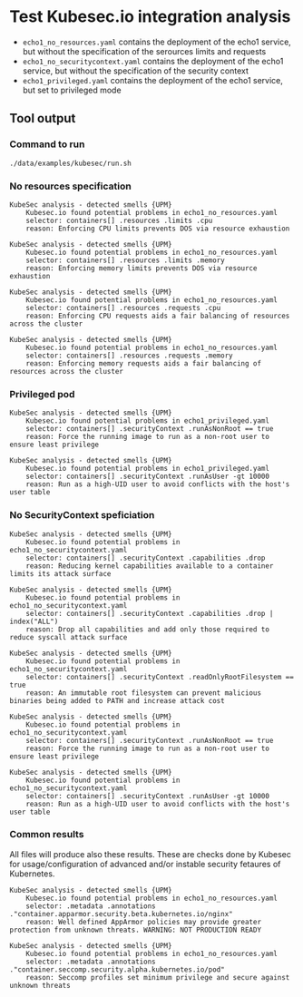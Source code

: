 # Test Kubesec.io integration analysis

- `echo1_no_resources.yaml` contains the deployment of the echo1 service, but without the
    specification of the serources limits and requests
- `echo1_no_securitycontext.yaml` contains the deployment of the echo1 service, but without the
    specification of the security context
- `echo1_privileged.yaml` contains the deployment of the echo1 service, but set to privileged mode

## Tool output

### Command to run

```
./data/examples/kubesec/run.sh
```

### No resources specification
```
KubeSec analysis - detected smells {UPM}
	Kubesec.io found potential problems in echo1_no_resources.yaml
	selector: containers[] .resources .limits .cpu
	reason: Enforcing CPU limits prevents DOS via resource exhaustion

KubeSec analysis - detected smells {UPM}
	Kubesec.io found potential problems in echo1_no_resources.yaml
	selector: containers[] .resources .limits .memory
	reason: Enforcing memory limits prevents DOS via resource exhaustion

KubeSec analysis - detected smells {UPM}
	Kubesec.io found potential problems in echo1_no_resources.yaml
	selector: containers[] .resources .requests .cpu
	reason: Enforcing CPU requests aids a fair balancing of resources across the cluster

KubeSec analysis - detected smells {UPM}
	Kubesec.io found potential problems in echo1_no_resources.yaml
	selector: containers[] .resources .requests .memory
	reason: Enforcing memory requests aids a fair balancing of resources across the cluster
```

### Privileged pod
```
KubeSec analysis - detected smells {UPM}
	Kubesec.io found potential problems in echo1_privileged.yaml
	selector: containers[] .securityContext .runAsNonRoot == true
	reason: Force the running image to run as a non-root user to ensure least privilege

KubeSec analysis - detected smells {UPM}
	Kubesec.io found potential problems in echo1_privileged.yaml
	selector: containers[] .securityContext .runAsUser -gt 10000
	reason: Run as a high-UID user to avoid conflicts with the host's user table
```

### No SecurityContext speficiation
```
KubeSec analysis - detected smells {UPM}
	Kubesec.io found potential problems in echo1_no_securitycontext.yaml
	selector: containers[] .securityContext .capabilities .drop
	reason: Reducing kernel capabilities available to a container limits its attack surface

KubeSec analysis - detected smells {UPM}
	Kubesec.io found potential problems in echo1_no_securitycontext.yaml
	selector: containers[] .securityContext .capabilities .drop | index("ALL")
	reason: Drop all capabilities and add only those required to reduce syscall attack surface

KubeSec analysis - detected smells {UPM}
	Kubesec.io found potential problems in echo1_no_securitycontext.yaml
	selector: containers[] .securityContext .readOnlyRootFilesystem == true
	reason: An immutable root filesystem can prevent malicious binaries being added to PATH and increase attack cost

KubeSec analysis - detected smells {UPM}
	Kubesec.io found potential problems in echo1_no_securitycontext.yaml
	selector: containers[] .securityContext .runAsNonRoot == true
	reason: Force the running image to run as a non-root user to ensure least privilege

KubeSec analysis - detected smells {UPM}
	Kubesec.io found potential problems in echo1_no_securitycontext.yaml
	selector: containers[] .securityContext .runAsUser -gt 10000
	reason: Run as a high-UID user to avoid conflicts with the host's user table
```


### Common results
All files will produce also these results.
These are checks done by Kubesec for usage/configuration of advanced and/or instable security fetaures of Kubernetes.

```
KubeSec analysis - detected smells {UPM}
	Kubesec.io found potential problems in echo1_no_resources.yaml
	selector: .metadata .annotations ."container.apparmor.security.beta.kubernetes.io/nginx"
	reason: Well defined AppArmor policies may provide greater protection from unknown threats. WARNING: NOT PRODUCTION READY

KubeSec analysis - detected smells {UPM}
	Kubesec.io found potential problems in echo1_no_resources.yaml
	selector: .metadata .annotations ."container.seccomp.security.alpha.kubernetes.io/pod"
	reason: Seccomp profiles set minimum privilege and secure against unknown threats
```